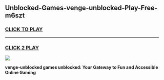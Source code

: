 
## Unblocked-Games-venge-unblocked-Play-Free-m6szt
<h3>
<a href="https://premium76.site?title=venge-unblocked&ref=21A">CLICK TO PLAY</a></h3>
<hr>

<h3>
<a href="https://premium76.site?title=venge-unblocked&ref=21A">CLICK 2 PLAY</a>
  
</h3>

<a href="https://premium76.site?title=venge-unblocked&ref=21A"><img src="https://clearcache.store/games.png"></a>


**venge-unblocked games unblocked: Your Gateway to Fun and Accessible Online Gaming**
